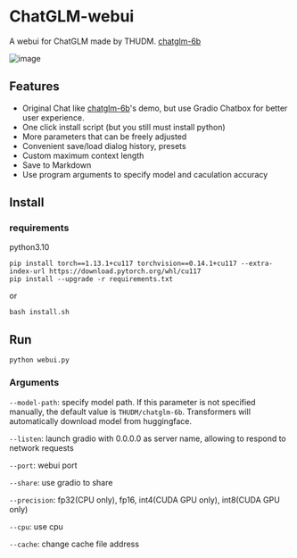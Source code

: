 # ChatGLM-webui

A webui for ChatGLM made by THUDM. [chatglm-6b](https://huggingface.co/THUDM/chatglm-6b)

![image](https://user-images.githubusercontent.com/36563862/226985330-48e3b7f8-8c03-4778-af39-fd9b3a993d19.png)

## Features

- Original Chat like [chatglm-6b](https://huggingface.co/THUDM/chatglm-6b)'s demo, but use Gradio Chatbox for better user experience.
- One click install script (but you still must install python)
- More parameters that can be freely adjusted
- Convenient save/load dialog history, presets
- Custom maximum context length
- Save to Markdown
- Use program arguments to specify model and caculation accuracy

## Install

### requirements

python3.10

```shell
pip install torch==1.13.1+cu117 torchvision==0.14.1+cu117 --extra-index-url https://download.pytorch.org/whl/cu117
pip install --upgrade -r requirements.txt
```

or

```shell
bash install.sh
```

## Run

```shell
python webui.py
```

### Arguments

`--model-path`: specify model path. If this parameter is not specified manually, the default value is `THUDM/chatglm-6b`. Transformers will automatically download model from huggingface.

`--listen`: launch gradio with 0.0.0.0 as server name, allowing to respond to network requests

`--port`: webui port

`--share`: use gradio to share

`--precision`: fp32(CPU only), fp16, int4(CUDA GPU only), int8(CUDA GPU only)

`--cpu`: use cpu

`--cache`: change cache file address
